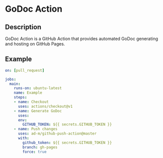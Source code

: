 # GoDoc Action

## Description
GoDoc Action is a GitHub Action that provides automated GoDoc generating and hosting on GitHub Pages.

## Example
```yaml
on: [pull_request]

jobs:
  main:
    runs-on: ubuntu-latest
    name: Example
    steps:
    - name: Checkout
      uses: actions/checkout@v1
    - name: Generate GoDoc
      uses: 
      env:
        GITHUB_TOKEN: ${{ secrets.GITHUB_TOKEN }}
    - name: Push changes
      uses: ad-m/github-push-action@master
      with:
        github_token: ${{ secrets.GITHUB_TOKEN }}
        branch: gh-pages
        force: true
```
